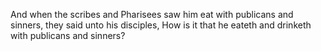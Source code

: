 And when the scribes and Pharisees saw him eat with publicans and sinners, they said unto his disciples, How is it that he eateth and drinketh with publicans and sinners?
